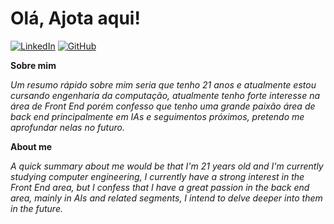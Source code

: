 # **Olá, Ajota aqui!**

[![LinkedIn](https://img.shields.io/badge/Linkedin-%8A2BE2.svg?style=for-the-badge&logo=linkedin&logoColor=black)](https://www.linkedin.com/in/alex-amorim-6309131b4/)
[![GitHub](https://img.shields.io/badge/GitHub-%8A2BE2?style=for-the-badge&logo=github&logoColor=black)](https://github.com/AjotaYabuki)

**Sobre mim**

*Um resumo rápido sobre mim seria que tenho 21 anos e atualmente estou cursando engenharia da computação, atualmente tenho forte interesse na área de Front End porém confesso que tenho uma grande paixão área de back end principalmente em IAs e seguimentos próximos, pretendo me aprofundar nelas no futuro.*

**About me**

*A quick summary about me would be that I'm 21 years old and I'm currently studying computer engineering, I currently have a strong interest in the Front End area, but I confess that I have a great passion in the back end area, mainly in AIs and related segments, I intend to delve deeper into them in the future.*

